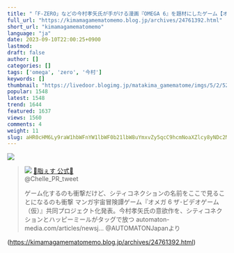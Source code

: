 ```yaml
---
title: "「F-ZERO」などの今村孝矢氏が手がける漫画『OMEGA 6』を題材にしたゲーム【オメガ6 ザ・ビデオゲーム (仮)】シティコネクションがパブリッシングを担当し2024年発売 : まったりきままにゲームまとめも"
full_url: "https://kimamagamematomemo.blog.jp/archives/24761392.html"
short_url: "kimamagamematomemo"
language: "ja"
date: 2023-09-10T22:00:25+0900
lastmod: 
draft: false
author: []
categories: []
tags: ['omega', 'zero', '今村']
keywords: []
thumbnail: "https://livedoor.blogimg.jp/matakima_gamematome/imgs/5/2/523c16b8-s.jpg"
popular: 1548
latest: 1548
trend: 1644
featured: 1637
views: 1560
comments: 4
weight: 11
slug: aHR0cHM6Ly9raW1hbWFnYW1lbWF0b21lbW8uYmxvZy5qcC9hcmNoaXZlcy8yNDc2MTM5Mi5odG1s
---
```


![](https://livedoor.blogimg.jp/matakima_gamematome/imgs/5/2/523c16b8-s.jpg)

<blockquote id='twibodyEDGAsPZHbw'> <p> <img src='https://livedoor.blogimg.jp/matakima_gamematome/imgs/9/8/98c87d40.jpg'> <a target='_blank' href='https://twitter.com/Chelle_PR_tweet/status/1700349381172719732'>🍙脂ぇす 公式🍙 </a><br> @Chelle_PR_tweet </p> <p id='twitextEDGAsPZHbw'> ゲーム化するのも衝撃だけど、シティコネクションの名前をここで見ることになるのも衝撃 マンガ宇宙冒険譚ゲーム『オメガ 6 ザ･ビデオゲーム（仮）』共同プロジェクト化発表。今村孝矢氏の意欲作を、シティコネクションとハッピーミールがタッグで放つ automaton-media.com/articles/newsj… @AUTOMATONJapanより </p> <p> <a target='_blank' href='https://twitter.com/Chelle_PR_tweet/status/1700349381172719732'></a> </p> </blockquote> 

(https://kimamagamematomemo.blog.jp/archives/24761392.html)
